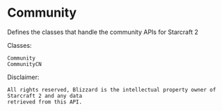 # Community

Defines the classes that handle the community APIs for Starcraft 2

Classes:

    Community
    CommunityCN

Disclaimer:

    All rights reserved, Blizzard is the intellectual property owner of Starcraft 2 and any data
    retrieved from this API.
